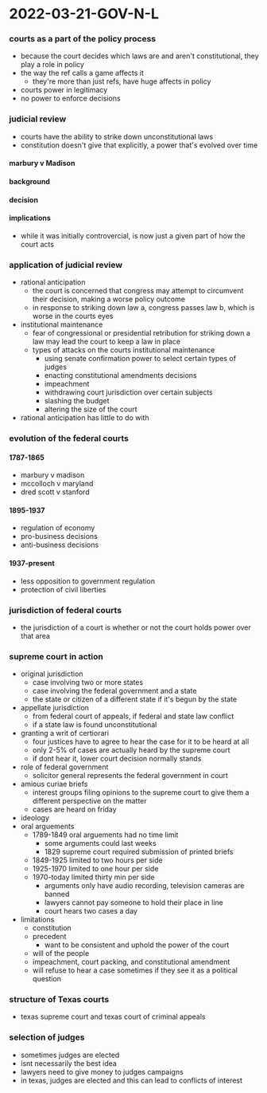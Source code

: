 # 2022-03-21-GOV-N-L
### courts as a part of the policy process
- because the court decides which laws are and aren't constitutional, they play a role in policy
- the way the ref calls a game affects it
  - they're more than just refs, have huge affects in policy
- courts power in legitimacy
- no power to enforce decisions


### judicial review
- courts have the ability to strike down unconstitutional laws
- constitution doesn't give that explicitly, a power that's evolved over time

#### marbury v Madison 

#### background

#### decision

#### implications
- while it was initially controvercial, is now just a given part of how the court acts

### application of judicial review
- rational anticipation
  - the court is concerned that congress may attempt to circumvent their decision, making a worse policy outcome
  - in response to striking down law a, congress passes law b, which is worse in the courts eyes
- institutional maintenance
  - fear of congressional or presidential retribution for striking down a law may lead the court to keep a law in place
  - types of attacks on the courts institutional maintenance
    - using senate confirmation power to select certain types of judges
    - enacting constitutional amendments decisions
    - impeachment
    - withdrawing court jurisdiction over certain subjects
    - slashing the budget
    - altering the size of the court
- rational anticipation has little to do with 

### evolution of the federal courts

#### 1787-1865
- marbury v madison
- mccolloch v maryland
- dred scott v stanford

#### 1895-1937
- regulation of economy
- pro-business decisions
- anti-business decisions

#### 1937-present
- less opposition to government regulation
- protection of civil liberties

### jurisdiction of federal courts
- the jurisdiction  of a court is whether or not the court holds power over that area

### supreme court in action
- original jurisdiction
  - case involving two or more states
  - case involving the federal government and a state
  - the state or citizen of a different state if it's begun by the state
- appellate jurisdiction
  - from federal court of appeals, if federal and state law conflict
  - if a state law is found unconstitutional
- granting a writ of certiorari
  - four justices have to agree to hear the case for it to be heard at all
  - only 2-5% of cases are actually heard by the supreme court
  - if dont hear it, lower court decision normally stands
- role of federal government
  - solicitor general represents the federal government in court
- amious curiae briefs
  - interest groups filing opinions to the supreme court to give them a different perspective on the matter 
  - cases are heard on friday
- ideology
- oral arguements
  - 1789-1849 oral arguements had no time limit
    - some arguments could last weeks
    - 1829 supreme court required submission of printed briefs
  - 1849-1925 limited to two hours per side
  - 1925-1970 limited to one hour per side
  - 1970-today limited thirty min per side
    - arguments only have audio recording, television cameras are banned
    - lawyers cannot pay someone to hold their place in line
    - court hears two cases a day
- limitations
  - constitution
  - precedent
    - want to be consistent and uphold the power of the court
  - will of the people
  - impeachment, court packing, and constitutional amendment
  - will refuse to hear a case sometimes if they see it as a political question 

### structure of Texas courts
- texas supreme court and texas court of criminal appeals

### selection of judges 
- sometimes judges are elected
- isnt necessarily the best idea
- lawyers need to give money to judges campaigns
- in texas, judges are elected and this can lead to conflicts of interest

